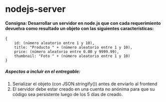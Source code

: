 # nodejs-server
#### Consigna: Desarrollar un servidor en node.js que con cada requerimiento devuelva como resultado un objeto con las siguientes características:
```
{
    id: (número aleatorio entre 1 y 10),
    title: "Producto " + (número aleatorio entre 1 y 10),
    price: (número aleatorio entre 0.00 y 9999.99),
    thumbnail: "Foto " + (número aleatorio entre 1 y 10)
}
```

##### Aspectos a incluir en el entregable:
1) Serializar el objeto (con JSON.stringify()) antes de enviarlo al frontend
2) El servidor debe estar creado en una cuenta no anónima para que su código sea persistente luego de los 5 días de creado.


